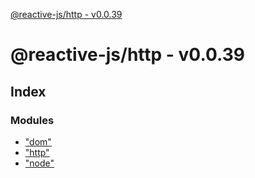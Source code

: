 [@reactive-js/http - v0.0.39](README.md)

# @reactive-js/http - v0.0.39

## Index

### Modules

* ["dom"](modules/_dom_.md)
* ["http"](modules/_http_.md)
* ["node"](modules/_node_.md)
